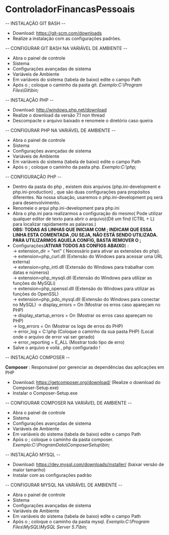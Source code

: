 # ControladorFinancasPessoais

-- INSTALAÇÃO GIT BASH --
 
- Download: https://git-scm.com/downloads
- Realize a instalação com as configurações padrões.

-- CONFIGURAR GIT BASH NA VARIÁVEL DE AMBIENTE --

- Abra o painel de controle
- Sistema
- Configurações avançadas de sistema
- Variáveis de Ambiente
- Em variáveis do sistema (tabela de baixo) edite o campo Path
- Após o ; coloque o caminho da pasta git. *Exemplo:C:\Program Files\Git\bin;*  

-- INSTALAÇÃO PHP --

- Download: http://windows.php.net/download
- Realize o download da versão 7.1 non thread
- Descompacte o arquivo baixado e renomeie o diretório caso queira

-- CONFIGURAR PHP NA VARIÁVEL DE AMBIENTE --

- Abra o painel de controle
- Sistema
- Configurações avançadas de sistema
- Variáveis de Ambiente
- Em variáveis do sistema (tabela de baixo) edite o campo Path
- Após o ; coloque o caminho da pasta php. *Exemplo:C:\php;*  

-- CONFIGURAÇÃO PHP --

- Dentro da pasta do php , existem dois arquivos (php.ini-development e php.ini-production) , que são duas configurações para propósitos diferentes.
Na nossa situação, usaremos o php.ini-development pq será para desenvolvimento.
- Renomeie o arqui php.ini-development para php.ini
- Abra o php.ini para realizarmos a configuração do mesmo( Pode utilizar qualquer editor de texto para abrir o arquivo)(Dê um find (CTRL + L) para localizar rapidamente as palavras.)  
__OBS: TODAS AS LINHAS QUE INICIAM COM ; INDICAM QUE ESSA LINHA ESTA COMENTADA ,OU SEJA, NÃO ESTÁ SENDO UTILIZADA. PARA UTILIZARMOS AQUELA CONFIG, BASTA REMOVER O ;__
- Configurações(__ATIVAR TODOS AS CONFIGS ABAIXO__) :  
-> extension_dir = "ext" ( Necessário para ativar as extensões do php).  
-> extension=php_curl.dll (Extensão do Windows para acessar uma URL externa)  
-> extension=php_intl.dll (Extensão do Windows para trabalhar com datas e números)  
-> extension=php_mysqli.dll (Extensão do Windows para utilizar as funções do MySQLi)  
-> extension=php_openssl.dll (Extensão do Windows para utilizar as funções do OpenSSL)  
-> extension=php_pdo_mysql.dll (Extensão do Windows para conectar no MySQL)
-> display_errors = On (Mostrar os erros caso apareçam no PHP)  
-> display_startup_errors = On (Mostrar os erros caso apareçam no PHP)  
-> log_errors = On (Mostrar os logs de erros do PHP)  
-> error_log = C:\php (Coloque o caminho da sua pasta PHP) (Local onde o arquivo de error vai ser gerado)  
-> error_reporting = E_ALL (Mostrar todo tipo de erro)
- Salve o arquivo e voilá , php configurado !

-- INSTALAÇÃO COMPOSER --

__Composer__ : Responsável por gerenciar as dependências das aplicações em PHP
- Download: https://getcomposer.org/download/ (Realize o download do Composer-Setup.exe)
- Instalar o Composer-Setup.exe  

-- CONFIGURAR COMPOSER NA VARIÁVEL DE AMBIENTE --

- Abra o painel de controle
- Sistema
- Configurações avançadas de sistema
- Variáveis de Ambiente
- Em variáveis do sistema (tabela de baixo) edite o campo Path
- Após o ; coloque o caminho da pasta composer. *Exemplo:C:\ProgramData\ComposerSetup\bin;*  

-- INSTALAÇÃO MYSQL --

- Download: https://dev.mysql.com/downloads/installer/ (baixar versão de maior tamanho)
- Instalar com as configurações padrão

-- CONFIGURAR MYSQL NA VARIÁVEL DE AMBIENTE --

- Abra o painel de controle
- Sistema
- Configurações avançadas de sistema
- Variáveis de Ambiente
- Em variáveis do sistema (tabela de baixo) edite o campo Path
- Após o ; coloque o caminho da pasta mysql. *Exemplo:C:\Program Files\MySQL\MySQL Server 5.7\bin;*  

